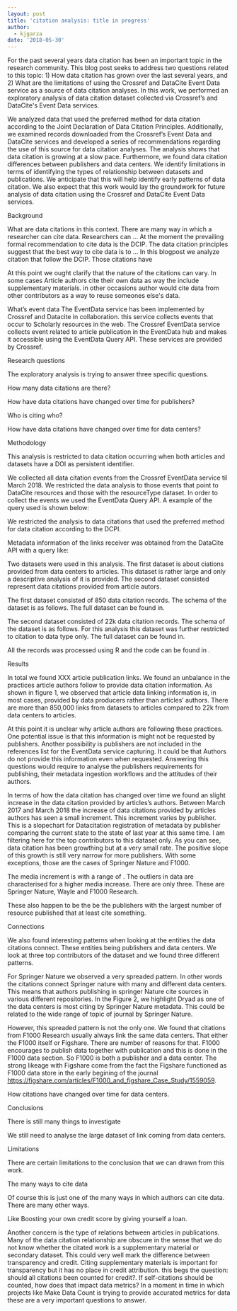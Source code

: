 ```yaml
---
layout: post
title: 'citation analysis: title in progress'
author:
  - kjgarza
date: '2018-05-30'
---
```

For the past several years data citation has been an important topic in the research community. This blog post seeks to address two questions related to this topic: 1) How data citation has grown over the last several years, and 2) What are the limitations of using the Crossref and DataCite Event Data service as a source of data citation analyses. In this work, we performed an exploratory analysis of data citation dataset collected via Crossref’s and DataCite's Event Data services. 

We analyzed data that used the preferred method for data citation according to the Joint Declaration of Data Citation Principles. Additionally, we examined records downloaded from the Crossref’s Event Data and DataCite services and developed a series of recommendations regarding the use of this source for data citation analyses. The analysis shows that data citation is growing at a slow pace. Furthermore, we found data citation differences between publishers and data centers. We identify limitations in terms of identifying the types of relationship between datasets and publications. We anticipate that this will help identify early patterns of data citation. We also expect that this work would lay the groundwork for future analysis of data citation using the Crossref and DataCite Event Data services.

Background 

What are data citations in this context. There are many way in which a researcher can cite data. Researchers can ... At the moment the prevailing formal recommendation to cite data is the DCIP. The data citation principles suggest that the best way to cite data is to ... In this blogpost we analyze citation that follow the DCIP. Those citations have 

At this point we ought clarify that the nature of the citations can vary. In some cases Article authors cite their own data as way the include supplementary materials. in other occasions author would cite data from other contributors as a way to reuse someones else's data. 

What’s event data 
The EventData service has been implemented by Crossref and Datacite in collaboration. this service collects events that occur to Scholarly resources in the web. The Crossref EventData service collects event related to article publication in the EventData hub and makes it accessible using the EventData Query API. These services are provided by Crossref.



Research questions

The exploratory analysis is trying to  answer three specific questions. 

How many data citations are there? 

How have data citations have changed over time for publishers? 

Who is citing who? 

How have data citations have changed over time for data centers? 


Methodology 

This analysis is restricted to data citation occurring when both articles and datasets have a DOI as persistent identifier.

We collected all data citation events from the Crossref EventData service til March 2018. We restricted the data analysis to those events that point to DataCite resources and those with the resourceType dataset. In order to collect the events we used the EventData Query API. A example of the query used is shown below:

>

We restricted the analysis to data citations that used the preferred method for data citation according to the DCPI. 

Metadata information of the links receiver was obtained from the DataCite API with a query like:

>

Two datasets were used in this analysis. The first dataset is about ciations provided from data centers to articles. This dataset is rather large and only a descriptive analysis of it is provided. The second dataset consisted represent data citations provided from article autors. 

The first dataset consisted of 850 data citation records. The schema of the dataset is as follows. The full dataset can be found in.

The second dataset consisted of 22k data citation records. The schema of the dataset is as follows. For this analysis this dataset was further restricted to citation to data type only. The full dataset can be found in.

All the records was processed using R and the code can be found in . 

Results

In total we found XXX article publication links. We found an unbalance in the practices article authors follow to provide data citation information. As shown in figure 1, we observed that article data linking information is, in most cases, provided by data producers rather than articles’ authors. There are more than 850,000 links from datasets to articles compared to 22k from data centers to articles. 


At this point it is unclear why article authors are following these practices. One potential issue is that this information is might not be requested by publishers. Another possibility is  publishers are not included in the references list for the EventData service capturing.  It could be that Authors do not provide this information even when requested. Answering this questions would require to analyse the publishers requirements for publishing, their metadata ingestion workflows and the attitudes of their authors.  



In terms of how the data citation has changed over time we found an slight increase in the data citation provided by articles’s authors. Between March 2017 and March 2018 the increase of data citations provided by articles authors has seen a small increment. This increment varies by publisher. This is a slopechart for Datacitation registration of metadata by publisher comparing the current state to the state of last year at this same time. I am filtering here for the top contributors to this dataset only. As you can see, data citation has been growthing but at a very small rate. The positive slope of this growth is still very narrow for more publishers. With some exceptions, those are the cases of Springer Nature and F1000. 


The media increment is  with a range of . The outliers in data are characterised for a higher media increase. There are only three. These are Springer Nature, Wayle and F1000 Research.  

These also happen to be the be the publishers with the largest number of resource published that at least cite something.





Connections

We also found interesting patterns when looking at the entities the data citations connect. These entities being publishers and data centers. We look at three top contributors of the dataset and we found three different patterns. 

For Springer Nature we observed a very spreaded  pattern. In other words the citations connect Springer nature with many and different data centers. This means that authors publishing in springer Nature cite sources in various different repositories. In the Figure 2, we highlight Dryad as one of the data centers is most citing by Springer Nature metadata. This could be related to the wide range of topic of journal by Springer Nature. 


However, this spreaded pattern is not the only one. We found that citations from F1000 Research usually always link the same data centers. That either the F1000 itself or Figshare. There are number of reasons for that. F1000 encourages to publish data together with publication and this is done in the F1000 data section. So F1000 is both a publisher and a data center. The strong likeage with Figshare come from the fact the Figshare functioned as F1000 data store in the early begining of the journal https://figshare.com/articles/F1000_and_figshare_Case_Study/1559059.





How citations have changed over time for data centers.








Conclusions


There is still many things to investigate

We still need to analyse the large dataset of link coming from data centers.


Limitations 


There are certain limitations to the conclusion that we can drawn from this work.


The many ways to cite data


Of course this is just one of the many ways in which authors can cite data. There are many other ways.


Like Boosting your own credit score by giving yourself a loan.

Another concern is the type of relations between articles in publications. Many of the data citation relationship are obscure in the sense that we do not know whether the citated work is a supplementary material or secondary dataset. This could very well mark the difference between transparency and credit. Citing supplementary materials is important for transparency but it has no place in credit attribution. this begs the question: should all citations been counted for credit?. If self-citations should be counted, how does that impact data metrics? In a moment in time in which projects like Make Data Count is trying to provide accurated metrics for data these are a very important questions to answer. 


